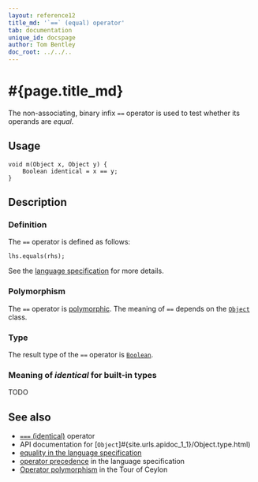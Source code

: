 ```yaml
---
layout: reference12
title_md: '`==` (equal) operator'
tab: documentation
unique_id: docspage
author: Tom Bentley
doc_root: ../../..
---
```


# #{page.title_md}

The non-associating, binary infix `==` operator is used to test whether its operands 
are *equal*.

## Usage 

<!-- try: -->
    void m(Object x, Object y) {
        Boolean identical = x == y;
    }

## Description

### Definition

The `==` operator is defined as follows:

<!-- check:none -->
<!-- try: -->
    lhs.equals(rhs);

See the [language specification](#{site.urls.spec_current}#equalitycomparison) for more details.

### Polymorphism

The `==` operator is [polymorphic](#{page.doc_root}/reference/operator/operator-polymorphism). 
The meaning of `==` depends on the 
[`Object`](#{site.urls.apidoc_1_1}/Object.type.html) class.

### Type

The result type of the `==` operator is [`Boolean`](#{site.urls.apidoc_1_1}/Boolean.type.html).

### Meaning of *identical* for built-in types

TODO

## See also

* [`===` (identical)](../identical) operator
* API documentation for [`Object`]#{site.urls.apidoc_1_1}/Object.type.html)
* [equality in the language specification](#{site.urls.spec_current}#equalitycomparison)
* [operator precedence](#{site.urls.spec_current}#operatorprecedence) in the 
  language specification
* [Operator polymorphism](#{page.doc_root}/tour/language-module/#operator_polymorphism) 
  in the Tour of Ceylon

